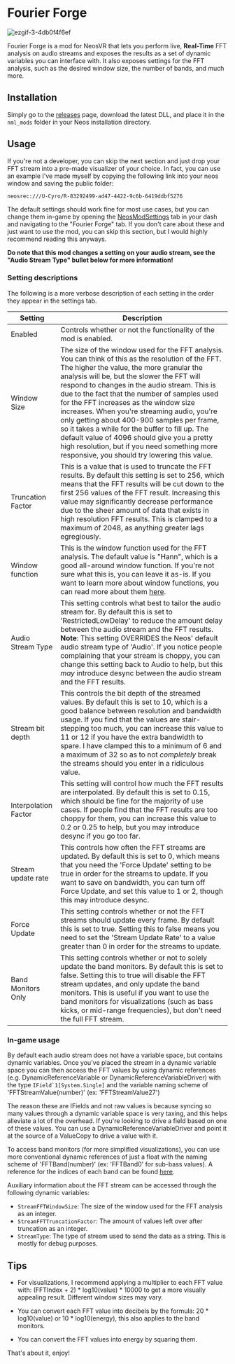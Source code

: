 # Fourier Forge

![ezgif-3-4db0f4f6ef](https://user-images.githubusercontent.com/9770110/193400034-b6215861-1775-4298-9100-cf3e58cafe97.gif)

Fourier Forge is a mod for NeosVR that lets you perform live, **Real-Time** FFT analysis on audio streams and exposes the results as a set of dynamic variables you can interface with. It also exposes
settings for the FFT analysis, such as the desired window size, the number of bands, and much more.

## Installation

Simply go to the [releases](https://github.com/RileyGuy/FourierForge/releases) page, download the latest DLL, and place it in the `nml_mods` folder in your Neos installation directory.

## Usage

If you're not a developer, you can skip the next section and just drop your FFT stream into a pre-made visualizer of your choice. In fact, you can use an example I've made myself by copying the following link into your neos window and saving the public folder:

`neosrec:///U-Cyro/R-83292499-ad47-4422-9c6b-6419ddbf5276`

The default settings should work fine for most use cases, but you can change them in-game by opening the [NeosModSettings](https://github.com/badhaloninja/NeosModSettings) tab in your dash and navigating to the "Fourier Forge" tab. If you don't care about these and just want to use the mod, you can skip this section, but I would highly recommend reading this anyways.

**Do note that this mod changes a setting on your audio stream, see the "Audio Stream Type" bullet below for more information!**

### Setting descriptions
The following is a more verbose description of each setting in the order they appear in the settings tab.

| Setting | Description |
| --- | --- |
| Enabled | Controls whether or not the functionality of the mod is enabled. |
| Window Size | The size of the window used for the FFT analysis. You can think of this as the resolution of the FFT. The higher the value, the more granular the analysis will be, but the slower the FFT will respond to changes in the audio stream. This is due to the fact that the number of samples used for the FFT increases as the window size increases. When you're streaming audio, you're only getting about 400-900 samples per frame, so it takes a while for the buffer to fill up. The default value of 4096 should give you a pretty high resolution, but if you need something more responsive, you should try lowering this value. |
| Truncation Factor | This is a value that is used to truncate the FFT results. By default this setting is set to 256, which means that the FFT results will be cut down to the first 256 values of the FFT result. Increasing this value may significantly decrease performance due to the sheer amount of data that exists in high resolution FFT results. This is clamped to a maximum of 2048, as anything greater lags egregiously. |
| Window function | This is the window function used for the FFT analysis. The default value is "Hann", which is a good all-around window function. If you're not sure what this is, you can leave it as-is. If you want to learn more about window functions, you can read more about them [here](https://en.wikipedia.org/wiki/Window_function). |
| Audio Stream Type | This setting controls what best to tailor the audio stream for. By default this is set to 'RestrictedLowDelay' to reduce the amount delay between the audio stream and the FFT results. **Note**: This setting OVERRIDES the Neos' default audio stream type of 'Audio'. If you notice people complaining that your stream is choppy, you can change this setting back to Audio to help, but this *may* introduce desync between the audio stream and the FFT results. |
| Stream bit depth | This controls the bit depth of the streamed values. By default this is set to 10, which is a good balance between resolution and bandwidth usage. If you find that the values are stair-stepping too much, you can increase this value to 11 or 12 if you have the extra bandwidth to spare. I have clamped this to a minimum of 6 and a maximum of 32 so as to not *completely* break the streams should you enter in a ridiculous value. |
| Interpolation Factor | This setting will control how much the FFT results are interpolated. By default this is set to 0.15, which should be fine for the majority of use cases. If people find that the FFT results are too choppy for them, you can increase this value to 0.2 or 0.25 to help, but you may introduce desync if you go too far. |
| Stream update rate | This controls how often the FFT streams are updated. By default this is set to 0, which means that you need the 'Force Update' setting to be true in order for the streams to update. If you want to save on bandwidth, you can turn off Force Update, and set this value to 1 or 2, though this may introduce desync. |
| Force Update | This setting controls whether or not the FFT streams should update every frame. By default this is set to true. Setting this to false means you need to set the 'Stream Update Rate' to a value greater than 0 in order for the streams to update. |
| Band Monitors Only | This setting controls whether or not to solely update the band monitors. By default this is set to false. Setting this to true will disable the FFT stream updates, and only update the band monitors. This is useful if you want to use the band monitors for visualizations (such as bass kicks, or mid-range frequencies), but don't need the full FFT stream. |

### In-game usage


By default each audio stream does not have a variable space, but contains dynamic variables. Once you've placed the stream in a dynamic variable space you can then access the FFT values by using dynamic references (e.g. DynamicReferenceVariable or DynamicReferenceVariableDriver) with the type ``IField`1[System.Single]`` and the variable naming scheme of 'FFTStreamValue(number)' (ex: 'FFTStreamValue27')

The reason these are IFields and not raw values is because syncing so many values through a dynamic variable space is very taxing, and this helps alleviate a lot of the overhead. If you're looking to drive a field based on one of these values. You can use a DynamicReferenceVariableDriver and point it at the source of a ValueCopy to drive a value with it.

To access band monitors (for more simplified visualizations), you can use more conventional dynamic references of just a float with the naming scheme of 'FFTBand(number)' (ex: 'FFTBand0' for sub-bass values). A reference for the indices of each band can be found [here](BandMonitorReference.txt).

Auxiliary information about the FFT stream can be accessed through the following dynamic variables:

- `StreamFFTWindowSize`: The size of the window used for the FFT analysis as an integer.
- `StreamFFTTruncationFactor`: The amount of values left over after truncation as an integer.
- `StreamType`: The type of stream used to send the data as a string. This is mostly for debug purposes.

## Tips

- For visualizations, I recommend applying a multiplier to each FFT value with: (FFTIndex + 2) * log10(value) * 10000 to get a more visually appealing result. Different window sizes may vary.

- You can convert each FFT value into decibels by the formula: 20 * log10(value) or 10 * log10(energy), this also applies to the band monitors.

- You can convert the FFT values into energy by squaring them.


That's about it, enjoy!
